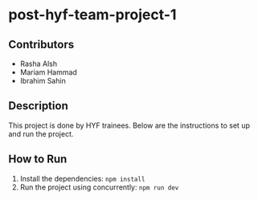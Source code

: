 # post-hyf-team-project-1

## Contributors

- Rasha Alsh
- Mariam Hammad
- Ibrahim Sahin

## Description

This project is done by HYF trainees. Below are the instructions to set up and run the project.

## How to Run

1. Install the dependencies:
```npm install```
2. Run the project using concurrently:
```npm run dev```
